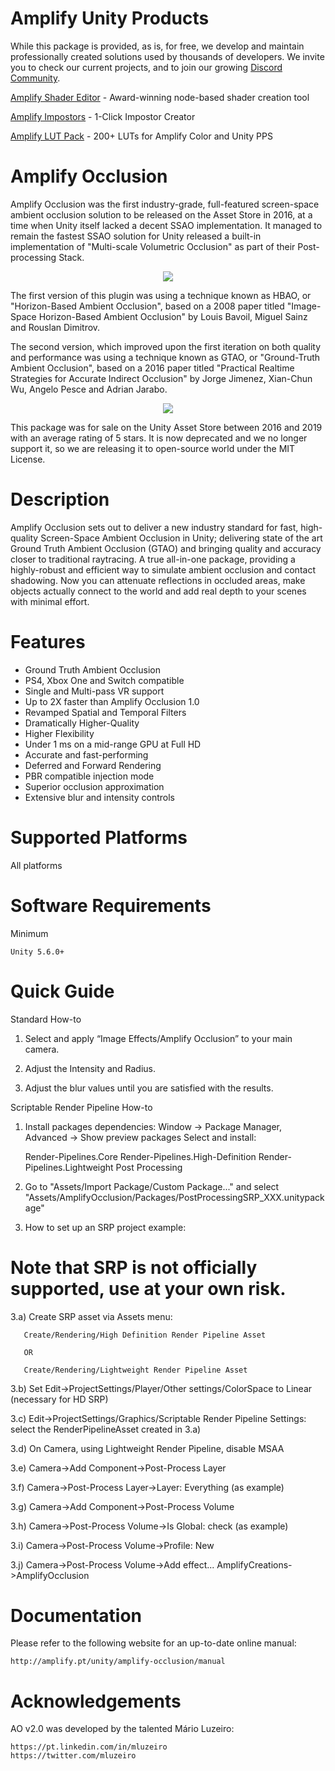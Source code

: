 # Amplify Unity Products

  While this package is provided, as is, for free, we develop and maintain professionally created 
  solutions used by thousands of developers. We invite you to check our current projects, and to 
  join our growing [Discord Community](https://discord.gg/SbNs7zK).
  
  [Amplify Shader Editor](https://assetstore.unity.com/packages/tools/visual-scripting/amplify-shader-editor-68570?aid=1011lPwI&pubref=GitHub) - Award-winning node-based shader creation tool
 
  [Amplify Impostors](https://assetstore.unity.com/packages/tools/utilities/amplify-impostors-beta-119877?aid=1011lPwI&pubref=GitHub) - 1-Click Impostor Creator
 
  [Amplify LUT Pack](https://assetstore.unity.com/packages/vfx/shaders/fullscreen-camera-effects/amplify-lut-pack-50070?aid=1011lPwI&pubref=GitHub) - 200+ LUTs for Amplify Color and Unity PPS
 
# Amplify Occlusion  
  
  Amplify Occlusion was the first industry-grade, full-featured screen-space ambient occlusion 
  solution to be released on the Asset Store in 2016, at a time when Unity itself lacked a decent
  SSAO implementation. It managed to remain the fastest SSAO solution for Unity released a built-in 
  implementation of "Multi-scale Volumetric Occlusion" as part of their Post-processing Stack.
  
  <p align="center"><img src="https://i.imgur.com/mSTDg79.gif"></p>

  The first version of this plugin was using a technique known as HBAO, or "Horizon-Based
  Ambient Occlusion", based on a 2008 paper titled "Image-Space Horizon-Based Ambient Occlusion" 
  by Louis Bavoil, Miguel Sainz and Rouslan Dimitrov.  

  The second version, which improved upon the first iteration on both quality and performance was
  using a technique known as GTAO, or "Ground-Truth Ambient Occlusion", based on a 2016 paper titled 
  "Practical Realtime Strategies for Accurate Indirect Occlusion" by Jorge Jimenez, Xian-Chun Wu, 
  Angelo Pesce and Adrian Jarabo.
  
  <p align="center"><img src="https://i.imgur.com/S4vPKuw.gif"></p>  

  This package was for sale on the Unity Asset Store between 2016 and 2019 with an
  average rating of 5 stars. It is now deprecated and we no longer support it, so we 
  are releasing it to open-source world under the MIT License.
	
# Description

  Amplify Occlusion sets out to deliver a new industry standard for fast, high-quality 
  Screen-Space Ambient Occlusion in Unity; delivering state of the art Ground Truth Ambient 
  Occlusion (GTAO) and bringing quality and accuracy closer to traditional raytracing. A true 
  all-in-one package, providing a highly-robust and efficient way to simulate ambient occlusion 
  and contact shadowing. Now you can attenuate reflections in occluded areas, make objects 
  actually connect to the world and add real depth to your scenes with minimal effort.
  
# Features

  * Ground Truth Ambient Occlusion
  * PS4, Xbox One and Switch compatible
  * Single and Multi-pass VR support
  * Up to 2X faster than Amplify Occlusion 1.0
  * Revamped Spatial and Temporal Filters
  * Dramatically Higher-Quality
  * Higher Flexibility
  * Under 1 ms on a mid-range GPU at Full HD
  * Accurate and fast-performing
  * Deferred and Forward Rendering
  * PBR compatible injection mode
  * Superior occlusion approximation
  * Extensive blur and intensity controls
  
# Supported Platforms

  All platforms
	
# Software Requirements

  Minimum

    Unity 5.6.0+

# Quick Guide

  Standard How-to

   1) Select and apply “Image Effects/Amplify Occlusion” to your main camera.
  
   2) Adjust the Intensity and Radius.
  
   3) Adjust the blur values until you are satisfied with the results.
 
  Scriptable Render Pipeline How-to

   1) Install packages dependencies:
     Window -> Package Manager, Advanced -> Show preview packages
     Select and install:
      
      Render-Pipelines.Core
      Render-Pipelines.High-Definition
      Render-Pipelines.Lightweight
      Post Processing

   2) Go to "Assets/Import Package/Custom Package..." and select
      "Assets/AmplifyOcclusion/Packages/PostProcessingSRP_XXX.unitypackage"

   3) How to set up an SRP project example:

# Note that SRP is not officially supported, use at your own risk.

   3.a) Create SRP asset via Assets menu:
   
	   Create/Rendering/High Definition Render Pipeline Asset

	   OR

	   Create/Rendering/Lightweight Render Pipeline Asset
  
   3.b) Set Edit->ProjectSettings/Player/Other settings/ColorSpace to Linear (necessary for HD SRP)
  
   3.c) Edit->ProjectSettings/Graphics/Scriptable Render Pipeline Settings: select the RenderPipelineAsset 
        created in 3.a)
  
   3.d) On Camera, using Lightweight Render Pipeline, disable MSAA
  
   3.e) Camera->Add Component->Post-Process Layer
  
   3.f) Camera->Post-Process Layer->Layer: Everything (as example)
  
   3.g) Camera->Add Component->Post-Process Volume
  
   3.h) Camera->Post-Process Volume->Is Global: check (as example)
  
   3.i) Camera->Post-Process Volume->Profile: New
  
   3.j) Camera->Post-Process Volume->Add effect... AmplifyCreations->AmplifyOcclusion

# Documentation

  Please refer to the following website for an up-to-date online manual:

    http://amplify.pt/unity/amplify-occlusion/manual

# Acknowledgements

  AO v2.0 was developed by the talented Mário Luzeiro:
  
    https://pt.linkedin.com/in/mluzeiro
    https://twitter.com/mluzeiro
    
